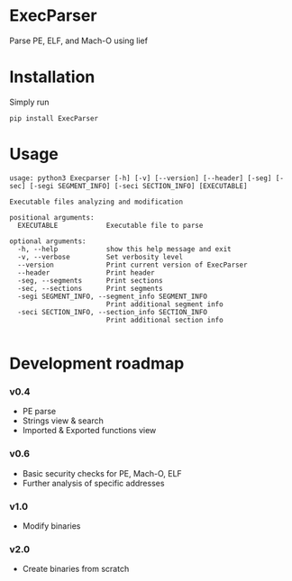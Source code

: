 # ExecParser

Parse PE, ELF, and Mach-O using lief

# Installation
Simply run 
```
pip install ExecParser
```
# Usage
```
usage: python3 Execparser [-h] [-v] [--version] [--header] [-seg] [-sec] [-segi SEGMENT_INFO] [-seci SECTION_INFO] [EXECUTABLE]

Executable files analyzing and modification

positional arguments:
  EXECUTABLE            Executable file to parse

optional arguments:
  -h, --help            show this help message and exit
  -v, --verbose         Set verbosity level
  --version             Print current version of ExecParser
  --header              Print header
  -seg, --segments      Print sections
  -sec, --sections      Print segments
  -segi SEGMENT_INFO, --segment_info SEGMENT_INFO
                        Print additional segment info
  -seci SECTION_INFO, --section_info SECTION_INFO
                        Print additional section info
                        
```

# Development roadmap

### v0.4
 - PE parse 
 - Strings view & search
 - Imported & Exported functions view

### v0.6
 
 - Basic security checks for PE, Mach-O, ELF
 - Further analysis of specific addresses

### v1.0

 - Modify binaries

### v2.0 

 - Create binaries from scratch

